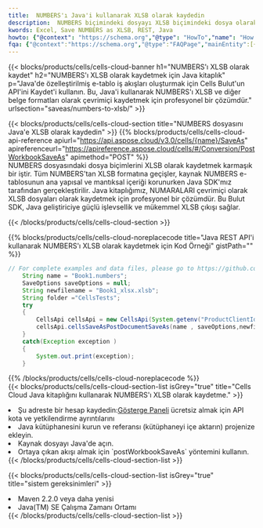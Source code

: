 ```yaml
---
title:  NUMBERS'ı Java'i kullanarak XLSB olarak kaydedin
description:  NUMBERS biçimindeki dosyayı XLSB biçimindeki dosya olarak kaydetmek için Aspose.Cells Bulut SDK for Java'i kullanma.
kwords: Excel, Save NUMBERS as XLSB, REST, Java
howto: {"@context": "https://schema.org","@type": "HowTo","name": "How to save NUMBERS as XLSB using the Cells Cloud Java library.","description": "How to save NUMBERS as XLSB using the Cells Cloud Java library.","image": {"@type": "ImageObject"},"url": "/java/saveas/numbers-to-xlsb/","step": [{ "@type": "HowToStep","name": "How to save NUMBERS as XLSB using the Cells Cloud Java library. step 1", "image": {"@type": "ImageObject",},"url": "/java/saveas/numbers-to-xlsb/","text": "Register an account at <a href='https://dashboard.aspose.cloud/'>Dashboard</a> to get free API quota & authorization details",},{ "@type": "HowToStep","name": "How to save NUMBERS as XLSB using the Cells Cloud Java library. step 1", "image": {"@type": "ImageObject",},"url": "/java/saveas/numbers-to-xlsb/","text": "Install Java library and add the reference (import the library) to your project.",},{ "@type": "HowToStep","name": "How to save NUMBERS as XLSB using the Cells Cloud Java library. step 1", "image": {"@type": "ImageObject",},"url": "/java/saveas/numbers-to-xlsb/","text": "Open the source file in Java.",},{ "@type": "HowToStep","name": "How to save NUMBERS as XLSB using the Cells Cloud Java library. step 1", "image": {"@type": "ImageObject",},"url": "/java/saveas/numbers-to-xlsb/","text": "Use the `postWorkbookSaveAs` method to retrieve the resulting stream.",}, ],"supply": {"@type": "HowToSupply","name": "document"},"tool": [{"@type": "HowToTool","name": "IntelliJ IDEA, Visual Studio Code, Eclipse"},{"@type": "HowToTool","name": "Aspose Cells"}],"totalTime": "PT6M"}
fqa: {"@context":"https://schema.org","@type":"FAQPage","mainEntity":[{"@type":"Question","name":"Why save file as other formats file in C# using REST API?","acceptedAnswer":{"@type":"Answer","text":"Documents are encoded in many ways, and some files may be incompatible with the software you use. To open and read such files, just save them as appropriate file formats.<br/><ol><li>Install .NET SDK and add the reference (import the library) to your project.</li><li>Open the source file in C# using REST API.</li><li>Call the PostWorkbookSaveAsRequest() method, passing an output filename with required extension.</li><li>Get the result of save as a separate file.</li></ol>"}},{"@type":"Question","name":"What file formats can I save as with your C# library?","acceptedAnswer":{"@type":"Answer","text":"We support a variety of file formats for conversion using .NET library, including XLSX, Excel, xls , PDF, CSV, HTML, Markdown, XML, PNG, JPG, TIFF, Json, TXT and many more."}},{"@type":"Question","name":"What is the maximum allowed file size for conversion using this .NET library?","acceptedAnswer":{"@type":"Answer","text":"There are no file size limits for format conversions using .NET library."}}]}
---
```

{{< blocks/products/cells/cells-cloud-banner h1="NUMBERS\'ı XLSB olarak kaydet" h2="NUMBERS\'ı XLSB olarak kaydetmek için Java kitaplık" p="Java\'de özelleştirilmiş e-tablo iş akışları oluşturmak için Cells Bulut\'un API\'ini Kaydet\'i kullanın. Bu, Java\'i kullanarak NUMBERS\'ı XLSB ve diğer belge formatları olarak çevrimiçi kaydetmek için profesyonel bir çözümdür." urlsection="saveas/numbers-to-xlsb/" >}}

{{< blocks/products/cells/cells-cloud-section title="NUMBERS dosyasını Java\'e XLSB olarak kaydedin" >}}
{{% blocks/products/cells/cells-cloud-api-reference apiurl="https://api.aspose.cloud/v3.0/cells/{name}/SaveAs" apireferenceurl="https://apireference.aspose.cloud/cells/#/Conversion/PostWorkbookSaveAs" apimethod="POST" %}}
<br/>
NUMBERS dosyasındaki dosya biçimlerini XLSB olarak kaydetmek karmaşık bir iştir. Tüm NUMBERS'tan XLSB formatına geçişler, kaynak NUMBERS e-tablosunun ana yapısal ve mantıksal içeriği korunurken Java SDK'mız tarafından gerçekleştirilir. Java kitaplığımız, NUMARALARI çevrimiçi olarak XLSB dosyaları olarak kaydetmek için profesyonel bir çözümdür. Bu Bulut SDK, Java geliştiriciye güçlü işlevsellik ve mükemmel XLSB çıkışı sağlar.

{{< /blocks/products/cells/cells-cloud-section >}}

{{% blocks/products/cells/cells-cloud-noreplacecode title="Java REST API\'i kullanarak NUMBERS\'ı XLSB olarak kaydetmek için Kod Örneği" gistPath="" %}}
  
```java
// For complete examples and data files, please go to https://github.com/aspose-cells-cloud/aspose-cells-cloud-java/
    String name = "Book1.numbers";
    SaveOptions saveOptions = null;
    String newfilename = "Book1_xlsx.xlsb";
    String folder ="CellsTests";
    try 
    {
        CellsApi cellsApi = new CellsApi(System.getenv("ProductClientId"), System.getenv("ProductClientSecret"));
        cellsApi.cellsSaveAsPostDocumentSaveAs(name , saveOptions,newfilename,false,false,folder,null,null,null,true);                       
    }
    catch(Exception exception )
    {
        System.out.print(exception);
    }
```
  
{{% /blocks/products/cells/cells-cloud-noreplacecode %}}
<br/>
{{< blocks/products/cells/cells-cloud-section-list isGrey="true" title="Cells Cloud Java kitaplığını kullanarak NUMBERS\'ı XLSB olarak kaydetme." >}}
<li> Şu adreste bir hesap kaydedin:<a href="https://dashboard.aspose.cloud/">Gösterge Paneli</a> ücretsiz almak için API kota ve yetkilendirme ayrıntılarını</li>
<li>Java kütüphanesini kurun ve referansı (kütüphaneyi içe aktarın) projenize ekleyin.</li>
<li>Kaynak dosyayı Java'de açın.</li>
<li>Ortaya çıkan akışı almak için `postWorkbookSaveAs` yöntemini kullanın.</li>
{{< /blocks/products/cells/cells-cloud-section-list >}}

{{< blocks/products/cells/cells-cloud-section-list isGrey="true" title="sistem gereksinimleri" >}}
<li>Maven 2.2.0 veya daha yenisi</li>
<li>Java(TM) SE Çalışma Zamanı Ortamı</li>
{{< /blocks/products/cells/cells-cloud-section-list >}}
